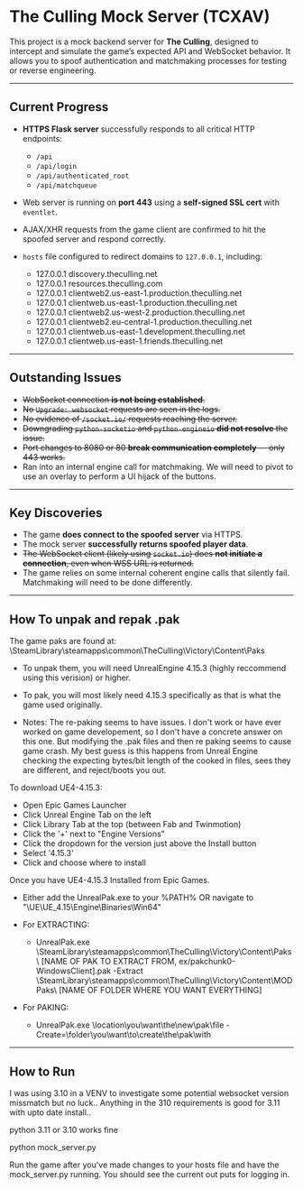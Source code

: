 # The Culling Mock Server (TCXAV)

This project is a mock backend server for **The Culling**, designed to intercept and simulate the game’s expected API and WebSocket behavior. It allows you to spoof authentication and matchmaking processes for testing or reverse engineering.

---

## Current Progress

- **HTTPS Flask server** successfully responds to all critical HTTP endpoints:
  - `/api`
  - `/api/login`
  - `/api/authenticated_root`
  - `/api/matchqueue`
- Web server is running on **port 443** using a **self-signed SSL cert** with `eventlet`.
- AJAX/XHR requests from the game client are confirmed to hit the spoofed server and respond correctly.
- `hosts` file configured to redirect domains to `127.0.0.1`, including:

    - 127.0.0.1 discovery.theculling.net
    - 127.0.0.1 resources.theculling.com
    - 127.0.0.1 clientweb2.us-east-1.production.theculling.net
    - 127.0.0.1 clientweb.us-east-1.production.theculling.net
    - 127.0.0.1 clientweb2.us-west-2.production.theculling.net
    - 127.0.0.1 clientweb2.eu-central-1.production.theculling.net
    - 127.0.0.1 clientweb.us-east-1.development.theculling.net
    - 127.0.0.1 clientweb.us-east-1.friends.theculling.net

---

## Outstanding Issues

- ~~WebSocket connection **is not being established**.~~
- ~~No `Upgrade: websocket` requests are seen in the logs.~~
- ~~No evidence of `/socket.io/` requests reaching the server.~~
- ~~Downgrading `python-socketio` and `python-engineio` **did not resolve** the issue.~~
- ~~Port changes to 8080 or 80 **break communication completely** — only 443 works.~~
- Ran into an internal engine call for matchmaking. We will need to pivot to use an overlay to perform a UI hijack of the buttons.

---

## Key Discoveries

- The game **does connect to the spoofed server** via HTTPS.
- The mock server **successfully returns spoofed player data**.
- ~~The WebSocket client (likely using `socket.io`) does **not initiate a connection**, even when WSS URL is returned.~~
- The game relies on some internal coherent engine calls that silently fail. Matchmaking will need to be done differently.
---

## How To unpak and repak .pak

The game paks are found at:
\SteamLibrary\steamapps\common\TheCulling\Victory\Content\Paks

- To unpak them, you will need UnrealEngine 4.15.3 (highly reccommend using this verision) or higher.
- To pak, you will most likely need 4.15.3 specifically as that is what the game used originally.

- Notes: The re-paking seems to have issues. I don't work or have ever worked on game developement, so I don't
have a concrete answer on this one. But modifying the .pak files and then re paking seems to cause game crash. 
My best guess is this happens from Unreal Engine checking the expecting bytes/bit length of the cooked in files, 
sees they are different, and reject/boots you out. 

To download UE4-4.15.3:

- Open Epic Games Launcher
- Click Unreal Engine Tab on the left
- Click Library Tab at the top (between Fab and Twinmotion)
- Click the '+' next to "Engine Versions" 
- Click the dropdown for the version just above the Install button
- Select '4.15.3'
- Click and choose where to install


Once you have UE4-4.15.3 Installed from Epic Games.
- Either add the UnrealPak.exe to your %PATH% OR navigate to "\UE\UE_4.15\Engine\Binaries\Win64"
- For EXTRACTING: 
    - UnrealPak.exe \SteamLibrary\steamapps\common\TheCulling\Victory\Content\Paks\ [NAME OF PAK TO EXTRACT FROM, ex/pakchunk0-WindowsClient].pak -Extract \SteamLibrary\steamapps\common\TheCulling\Victory\Content\MODPaks\ [NAME OF FOLDER WHERE YOU WANT EVERYTHING]

- For PAKING:
    - UnrealPak.exe \location\you\want\the\new\pak\file -Create=\folder\you\want\to\create\the\pak\with
 
---


## How to Run
I was using 3.10 in a VENV to investigate some potential websocket version missmatch but no luck.. 
Anything in the 310 requirements is good for 3.11 with upto date install..

python 3.11 or 3.10 works fine


python mock_server.py

Run the game after you've made changes to your hosts file and have the mock_server.py running. You should see the current out puts for logging in.
